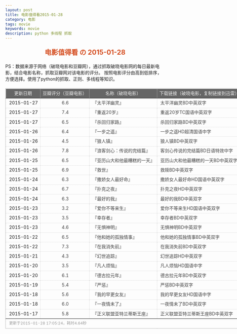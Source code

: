 ```yaml
---
layout: post
title: 电影值得看2015-01-28
category: 电影
tags: movie
keywords: movie 
description: python 多线程 抓取
---
```

<h2 style="text-align:center;color:#D54E21;margin:20px auto">电影值得看 の 2015-01-28</h2>
<div>PS：数据来源于网络（破晓电影和豆瓣网），通过抓取破晓电影网的每日最新电影，结合电影名称，抓取豆瓣网对该电影的评分。
按照电影评分由高到低排序，方便选择。使用了python的抓取、正则、多线程等知识。</div>
<table id="movietb">
	<thead>
		<tr>
			<td min-width="100px">更新日期</td>
			<td min-width="100px">豆瓣评分（豆瓣电影）</td>
			<td min-width="300px">名称（破晓电影）</td>
			<td>下载链接（破晓电影，复制链接到迅雷）</td>
		</tr>
	</thead>
	<tbody>
		<tr>
			<td>2015-01-27</td>
			<td style="color:#FF5138!important;text-align:center;"><a href="http://movie.douban.com/subject/25931607/" target="_blank">6.6</a></td>
			<td>『<a href="http://www.poxiao.com/movie/38010.html" target="_blank">太平洋幽灵</a>』</td>
			<td><a href="ftp://1:1@p27.poxiao.com:8201/[www.poxiao.com破晓电影]太平洋幽灵BD中英双字.rmvb" target="_blank">太平洋幽灵BD中英双字</a></td>
		</tr>
				<tr>
			<td>2015-01-27</td>
			<td style="color:#FF5138!important;text-align:center;"><a href="http://movie.douban.com/subject/25870084/" target="_blank">7.4</a></td>
			<td>『<a href="http://www.poxiao.com/movie/38012.html" target="_blank">重返20岁</a>』</td>
			<td><a href="ftp://5:5@p13.poxiao.com:8202/[www.poxiao.com破晓电影]重返20岁TC国语中英双字.rmvb" target="_blank">重返20岁TC国语中英双字</a></td>
		</tr>
				<tr>
			<td>2015-01-27</td>
			<td style="color:#FF5138!important;text-align:center;"><a href="http://movie.douban.com/subject/24522651/" target="_blank">6.5</a></td>
			<td>『<a href="http://www.poxiao.com/movie/38011.html" target="_blank">杀回归家路</a>』</td>
			<td><a href="ftp://2:2@p27.poxiao.com:8201/[www.poxiao.com破晓电影]杀回归家路BD中英双字.rmvb" target="_blank">杀回归家路BD中英双字</a></td>
		</tr>
				<tr>
			<td>2015-01-26</td>
			<td style="color:#FF5138!important;text-align:center;"><a href="http://movie.douban.com/subject/6126442/" target="_blank">6.4</a></td>
			<td>『<a href="http://www.poxiao.com/movie/37999.html" target="_blank">一步之遥</a>』</td>
			<td><a href="ftp://2:2@p13.poxiao.com:8202/[www.poxiao.com破晓电影]一步之遥HD超清国语中字.rmvb" target="_blank">一步之遥HD超清国语中字</a></td>
		</tr>
				<tr>
			<td>2015-01-26</td>
			<td style="color:#FF5138!important;text-align:center;"><a href="http://movie.douban.com/subject/3627307/" target="_blank">4.5</a></td>
			<td>『<a href="http://www.poxiao.com/movie/38006.html" target="_blank">狼人镇</a>』</td>
			<td><a href="ftp://4:4@p13.poxiao.com:8202/[www.poxiao.com破晓电影]狼人镇BD中英双字.rmvb" target="_blank">狼人镇BD中英双字</a></td>
		</tr>
				<tr>
			<td>2015-01-26</td>
			<td style="color:#FF5138!important;text-align:center;"><a href="http://movie.douban.com/subject/24845116/" target="_blank">7.8</a></td>
			<td>『<a href="http://www.poxiao.com/movie/38005.html" target="_blank">浪客剑心：传说的完结篇</a>』</td>
			<td><a href="ftp://3:3@p13.poxiao.com:8202/[www.poxiao.com破晓电影]浪客剑心传说的完结篇BD日语特效中字.rmvb" target="_blank">客剑心传说的完结篇BD日语特效中字</a></td>
		</tr>
				<tr>
			<td>2015-01-25</td>
			<td style="color:#FF5138!important;text-align:center;"><a href="http://movie.douban.com/subject/5327474/" target="_blank">6.5</a></td>
			<td>『<a href="http://www.poxiao.com/movie/38004.html" target="_blank">亚历山大和他最糟糕的一天</a>』</td>
			<td><a href="ftp://8:8@p27.poxiao.com:8201/[www.poxiao.com破晓电影]亚历山大和他最糟糕的一天BD中英双字.mkv" target="_blank">亚历山大和他最糟糕的一天BD中英双字</a></td>
		</tr>
				<tr>
			<td>2015-01-25</td>
			<td style="color:#FF5138!important;text-align:center;"><a href="http://movie.douban.com/subject/24304229/" target="_blank">6.9</a></td>
			<td>『<a href="http://www.poxiao.com/movie/38003.html" target="_blank">救世</a>』</td>
			<td><a href="ftp://2:2@p13.poxiao.com:8202/[www.poxiao.com破晓电影]救赎BD中英双字.rmvb" target="_blank">救赎BD中英双字</a></td>
		</tr>
				<tr>
			<td>2015-01-24</td>
			<td style="color:#FF5138!important;text-align:center;"><a href="http://movie.douban.com/subject/4881607/" target="_blank">6.3</a></td>
			<td>『<a href="http://www.poxiao.com/movie/38002.html" target="_blank">撒娇女人最好命</a>』</td>
			<td><a href="ftp://1:1@p13.poxiao.com:8202/[www.poxiao.com破晓电影]撒娇女人最好命HD国语中英双字.mkv" target="_blank">撒娇女人最好命HD国语中英双字</a></td>
		</tr>
				<tr>
			<td>2015-01-24</td>
			<td style="color:#FF5138!important;text-align:center;"><a href="http://movie.douban.com/subject/25723328/" target="_blank">6.7</a></td>
			<td>『<a href="http://www.poxiao.com/movie/38000.html" target="_blank">扑克之夜</a>』</td>
			<td><a href="ftp://6:6@p27.poxiao.com:8201/[www.poxiao.com破晓电影]扑克之夜HD中英双字.rmvb" target="_blank">扑克之夜HD中英双字</a></td>
		</tr>
				<tr>
			<td>2015-01-24</td>
			<td style="color:#FF5138!important;text-align:center;"><a href="http://movie.douban.com/subject/24882719/" target="_blank">6.3</a></td>
			<td>『<a href="http://www.poxiao.com/movie/38001.html" target="_blank">最好的我</a>』</td>
			<td><a href="ftp://7:7@p27.poxiao.com:8201/[www.poxiao.com破晓电影]最好的我BD中英双字.rmvb" target="_blank">最好的我BD中英双字</a></td>
		</tr>
				<tr>
			<td>2015-01-23</td>
			<td style="color:#FF5138!important;text-align:center;"><a href="http://movie.douban.com/subject/26242664/" target="_blank">3.2</a></td>
			<td>『<a href="http://www.poxiao.com/movie/37996.html" target="_blank">爱你不等来生</a>』</td>
			<td><a href="ftp://6:6@p13.poxiao.com:8202/[www.poxiao.com破晓电影]爱你不等来生HD国语中英双字.rmvb" target="_blank">爱你不等来生HD国语中英双字</a></td>
		</tr>
				<tr>
			<td>2015-01-23</td>
			<td style="color:#FF5138!important;text-align:center;"><a href="http://movie.douban.com/subject/25803048/" target="_blank">3.5</a></td>
			<td>『<a href="http://www.poxiao.com/movie/37997.html" target="_blank">幸存者</a>』</td>
			<td><a href="ftp://7:7@p13.poxiao.com:8202/[www.poxiao.com破晓电影]幸存者BD中英双字.rmvb" target="_blank">幸存者BD中英双字</a></td>
		</tr>
				<tr>
			<td>2015-01-23</td>
			<td style="color:#FF5138!important;text-align:center;"><a href="http://movie.douban.com/subject/20470030/" target="_blank">4.6</a></td>
			<td>『<a href="http://www.poxiao.com/movie/37995.html" target="_blank">无惧神明</a>』</td>
			<td><a href="ftp://5:5@p13.poxiao.com:8202/[www.poxiao.com破晓电影]无惧神明BD中英双字.rmvb" target="_blank">无惧神明BD中英双字</a></td>
		</tr>
				<tr>
			<td>2015-01-22</td>
			<td style="color:#FF5138!important;text-align:center;"><a href="http://movie.douban.com/subject/4109746/" target="_blank">6.5</a></td>
			<td>『<a href="http://www.poxiao.com/movie/37993.html" target="_blank">他和她的孤独情事</a>』</td>
			<td><a href="ftp://5:5@p27.poxiao.com:8201/[www.poxiao.com破晓电影]他和她的孤独情事BD中英双字.rmvb" target="_blank">他和她的孤独情事BD中英双字</a></td>
		</tr>
				<tr>
			<td>2015-01-22</td>
			<td style="color:#FF5138!important;text-align:center;"><a href="http://movie.douban.com/subject/24885205/" target="_blank">7.3</a></td>
			<td>『<a href="http://www.poxiao.com/movie/37994.html" target="_blank">在我消失前</a>』</td>
			<td><a href="ftp://4:4@p13.poxiao.com:8202/[www.poxiao.com破晓电影]在我消失前BD中英双字.rmvb" target="_blank">在我消失前BD中英双字</a></td>
		</tr>
				<tr>
			<td>2015-01-21</td>
			<td style="color:#FF5138!important;text-align:center;"><a href="http://movie.douban.com/subject/25823531/" target="_blank">4.3</a></td>
			<td>『<a href="http://www.poxiao.com/movie/37992.html" target="_blank">幻世追踪</a>』</td>
			<td><a href="ftp://3:3@p13.poxiao.com:8202/[www.poxiao.com破晓电影]幻世追踪HD中英双字.rmvb" target="_blank">幻世追踪HD中英双字</a></td>
		</tr>
				<tr>
			<td>2015-01-20</td>
			<td style="color:#FF5138!important;text-align:center;"><a href="http://movie.douban.com/subject/25728051/" target="_blank">3.5</a></td>
			<td>『<a href="http://www.poxiao.com/movie/37986.html" target="_blank">凡人烦恼</a>』</td>
			<td><a href="ftp://1:1@p13.poxiao.com:8202/[www.poxiao.com破晓电影]凡人烦恼HD国语中字.mkv" target="_blank">凡人烦恼HD国语中字</a></td>
		</tr>
				<tr>
			<td>2015-01-20</td>
			<td style="color:#FF5138!important;text-align:center;"><a href="http://movie.douban.com/subject/2147872/" target="_blank">6.1</a></td>
			<td>『<a href="http://www.poxiao.com/movie/37868.html" target="_blank">德古拉元年</a>』</td>
			<td><a href="ftp://2:2@p13.poxiao.com:8202/[www.poxiao.com破晓电影]德古拉元年BD中英双字.rmvb" target="_blank">德古拉元年BD中英双字</a></td>
		</tr>
				<tr>
			<td>2015-01-19</td>
			<td style="color:#FF5138!important;text-align:center;"><a href="http://movie.douban.com/subject/21319012/" target="_blank">5.4</a></td>
			<td>『<a href="http://www.poxiao.com/movie/37984.html" target="_blank">严惩</a>』</td>
			<td><a href="ftp://8:8@p13.poxiao.com:8202/[www.poxiao.com破晓电影]严惩BD中英双字.rmvb" target="_blank">严惩BD中英双字</a></td>
		</tr>
				<tr>
			<td>2015-01-18</td>
			<td style="color:#FF5138!important;text-align:center;"><a href="http://movie.douban.com/subject/25834473/" target="_blank">5.6</a></td>
			<td>『<a href="http://www.poxiao.com/movie/37983.html" target="_blank">我的早更女友</a>』</td>
			<td><a href="ftp://7:7@p13.poxiao.com:8202/[www.poxiao.com破晓电影]我的早更女友HD国语中字.mkv" target="_blank">我的早更女友HD国语中字</a></td>
		</tr>
				<tr>
			<td>2015-01-18</td>
			<td style="color:#FF5138!important;text-align:center;"><a href="http://movie.douban.com/subject/21324289/" target="_blank">6.0</a></td>
			<td>『<a href="http://www.poxiao.com/movie/37982.html" target="_blank">一夜情未了</a>』</td>
			<td><a href="ftp://6:6@p13.poxiao.com:8202/[www.poxiao.com破晓电影]一夜情未了BD中英双字.rmvb" target="_blank">一夜情未了BD中英双字</a></td>
		</tr>
				<tr>
			<td>2015-01-17</td>
			<td style="color:#FF5138!important;text-align:center;"><a href="http://movie.douban.com/subject/25980500/" target="_blank">5.8</a></td>
			<td>『<a href="http://www.poxiao.com/movie/37981.html" target="_blank">正义联盟亚特兰蒂斯王座</a>』</td>
			<td><a href="ftp://4:4@p27.poxiao.com:8201/[www.poxiao.com破晓电影]正义联盟亚特兰蒂斯王座BD中英双字.rmvb" target="_blank">正义联盟亚特兰蒂斯王座BD中英双字</a></td>
		</tr>
			</tbody>
	<tfoot>
		<tr>
			<td colspan="4">更新于2015-01-28 17:05:24，耗时4.64秒</td>
		</tr>
	</tfoot>
</table>	<style>
	#movietb {width:790px;border:1px #CCCCCC solid;font-size:14px;margin:20px auto;}
	#movietb td {border:1px #CCCCCC dotted;line-height:24px;vertical-align: middle;}
	#movietb a {text-decoration:none;color:#464646; text-shadow:0 1px 0 #F2F2F2;border:0!important}
	#movietb a:hover {text-decoration:underline;color:#D54E21;}
	#movietb tbody tr:hover{background:#CCC}
	#movietb thead {background-color:#666;color:#eee;text-align:center}
	#movietb tbody {text-align:left;}
	#movietb tbody td {padding-left:10px;}
	#movietb tfoot td,.size {padding-left: 10px;font-size:12px;color:#999}
</style>